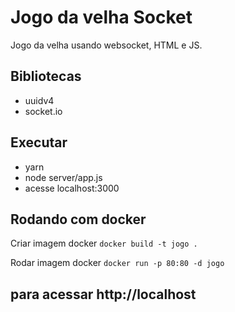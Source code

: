 # Jogo da velha Socket
Jogo da velha usando websocket, HTML e JS.

## Bibliotecas
- uuidv4
- socket.io

## Executar
- yarn
- node server/app.js
- acesse localhost:3000

## Rodando com docker
Criar imagem docker
`docker build -t jogo .`

Rodar imagem docker
`docker run -p 80:80 -d jogo` 

## para acessar http://localhost

